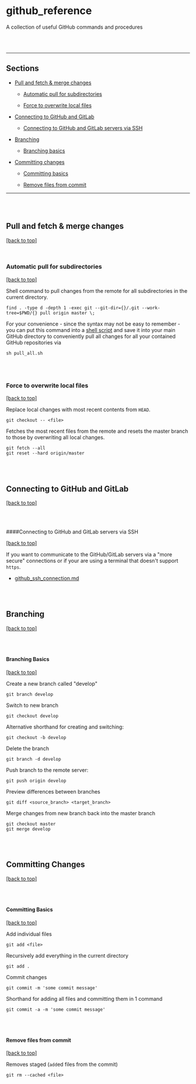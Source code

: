 github_reference
================

A collection of useful GitHub commands and procedures

<br>
<br>

<hr>

<a id='sections'></a>

## Sections

- [Pull and fetch & merge changes](#pull_fetch_merge)

	- [Automatic pull for subdirectories](#auto_pull)
	
	- [Force to overwrite local files](#force_overwrite)
	
- [Connecting to GitHub and GitLab](#connecting)

	- [Connecting to GitHub and GitLab servers via SSH](#ssh)

- [Branching](#branching)

	- [Branching basics](#branching_basics)
	
- [Committing changes](#committing)

	- [Committing basics](#committing_basics)
	
	- [Remove files from commit](#committing_remove)



<hr>

<br>
<br>

<a id='pull_fetch_merge'></a>
## Pull and fetch & merge changes

[[back to top]](#sections)

<br>


<a id='auto_pull'></a>
### Automatic pull for subdirectories

[[back to top]](#sections)

Shell command to pull changes from the remote for all
subdirectories in the current directory.

	find . -type d -depth 1 -exec git --git-dir={}/.git --work-tree=$PWD/{} pull origin master \;
	
For your convenience - since the syntax may not be easy to remember - you can put this command into a [shell script](./scripts/pull_all.sh) and save it into your main GitHub directory to conveniently pull all changes for all your contained GitHub repositories via
	
	sh pull_all.sh


<br>
<br>

<a id='force_overwrite'></a>	
### Force to overwrite local files
[[back to top]](#sections)

Replace local changes with most recent contents from `HEAD`.

	git checkout -- <file>

Fetches the most recent files from the remote and resets the master branch to those by overwriting all local changes.

	git fetch --all
	git reset --hard origin/master
	
	
	
<br>
<br>

<a id='connecting'></a>	

## Connecting to GitHub and GitLab
[[back to top]](#sections)

<br>
<br>

<a id='ssh'></a>
####Connecting to GitHub and GitLab servers via SSH

[[back to top]](#sections)

If you want to communicate to the GitHub/GitLab servers via a "more secure" connections or if your are using a terminal that doesn't support `https`.  

-	[github_ssh_connection.md](./markdown/github_ssh_connection.md)


<br>
<br>

<a id='branching'></a>
## Branching

[[back to top]](#sections)

<br>
<br>


<a id='branching_basics'></a>
#### Branching Basics

[[back to top]](#sections)

Create a new branch called "develop"

	git branch develop

Switch to new branch

	git checkout develop
	
Alternative shorthand for creating and switching:

	git checkout -b develop
	
Delete the branch

	git branch -d develop

Push branch to the remote server:

	git push origin develop
	
Preview differences between branches

	git diff <source_branch> <target_branch>
	
Merge changes from new branch back into the master branch

	git checkout master
	git merge develop
	
	
<br>
<br>	

<a id='committing'></a>
## Committing Changes

[[back to top]](#sections)

<br>
<br>

<a id='committing_basics'></a>
#### Committing Basics

[[back to top]](#sections)

Add individual files

	git add <file>
	
Recursively add everything in the current directory

	git add .
	
Commit changes

	git commit -m 'some commit message'
	
Shorthand for adding all files and committing them in 1 command

	git commit -a -m 'some commit message'

<br>
<br>


<a id='committing_remove'></a>
#### Remove files from commit

[[back to top]](#sections)

Removes staged (`add`ed files from the commit)

	git rm --cached <file>
